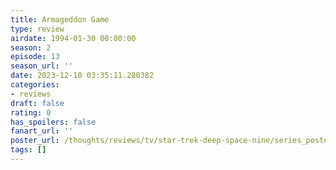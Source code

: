```yaml
---
title: Armageddon Game
type: review
airdate: 1994-01-30 00:00:00
season: 2
episode: 13
season_url: ''
date: 2023-12-10 03:35:11.280382
categories:
- reviews
draft: false
rating: 0
has_spoilers: false
fanart_url: ''
poster_url: /thoughts/reviews/tv/star-trek-deep-space-nine/series_poster.jpg
tags: []
---
```


